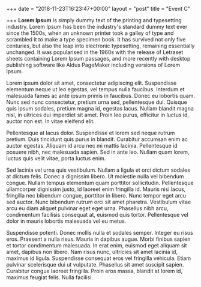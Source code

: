 +++
date = "2018-11-23T16:23:47+00:00"
layout = "post"
title = "Event C"

+++
**Lorem Ipsum** is simply dummy text of the printing and typesetting industry. Lorem Ipsum has been the industry's standard dummy text ever since the 1500s, when an unknown printer took a galley of type and scrambled it to make a type specimen book. It has survived not only five centuries, but also the leap into electronic typesetting, remaining essentially unchanged. It was popularised in the 1960s with the release of Letraset sheets containing Lorem Ipsum passages, and more recently with desktop publishing software like Aldus PageMaker including versions of Lorem Ipsum.  

Lorem ipsum dolor sit amet, consectetur adipiscing elit. Suspendisse elementum neque ut leo egestas, vel tempus nulla faucibus. Interdum et malesuada fames ac ante ipsum primis in faucibus. Donec eu lobortis quam. Nunc sed nunc consectetur, pretium urna sed, pellentesque dui. Quisque quis ipsum sodales, pretium magna id, egestas lacus. Nullam blandit magna nisl, in ultrices dui imperdiet sit amet. Proin leo purus, efficitur in luctus id, auctor non est. In vitae eleifend elit.

Pellentesque at lacus dolor. Suspendisse et lorem sed neque rutrum pretium. Duis tincidunt quis purus in blandit. Curabitur accumsan enim ac auctor egestas. Aliquam id arcu nec mi mattis lacinia. Pellentesque id posuere nibh, nec malesuada sapien. Sed in ante leo. Nullam quam lorem, luctus quis velit vitae, porta luctus enim.

Sed lacinia vel urna quis vestibulum. Nullam a ligula et orci dictum sodales at dictum felis. Donec a dignissim libero. Ut molestie nulla vel bibendum congue. Nullam tempus elementum quam porttitor sollicitudin. Pellentesque ullamcorper dignissim justo, id laoreet enim fringilla id. Mauris nisi lacus, fringilla nec bibendum congue, porttitor in libero. Nunc tempor eget arcu sed auctor. Nunc bibendum rutrum orci sit amet pharetra. Vestibulum vitae arcu eu diam aliquet pulvinar eget eget urna. Phasellus nibh arcu, condimentum facilisis consequat at, euismod quis tortor. Pellentesque vel dolor in mauris lobortis malesuada vel eu metus.

Suspendisse potenti. Donec mollis nulla et sodales semper. Integer eu risus eros. Praesent a nulla risus. Mauris in dapibus augue. Morbi finibus sapien et tortor condimentum malesuada. In erat enim, euismod eget aliquam sit amet, dapibus non libero. Nam risus nunc, ultricies sit amet lacinia id, maximus id ligula. Suspendisse consequat eros vel fringilla vehicula. Etiam pulvinar scelerisque dui ut vulputate. Phasellus sit amet suscipit sapien. Curabitur congue laoreet fringilla. Proin eros massa, blandit at lorem id, maximus feugiat felis. Nulla facilisi.